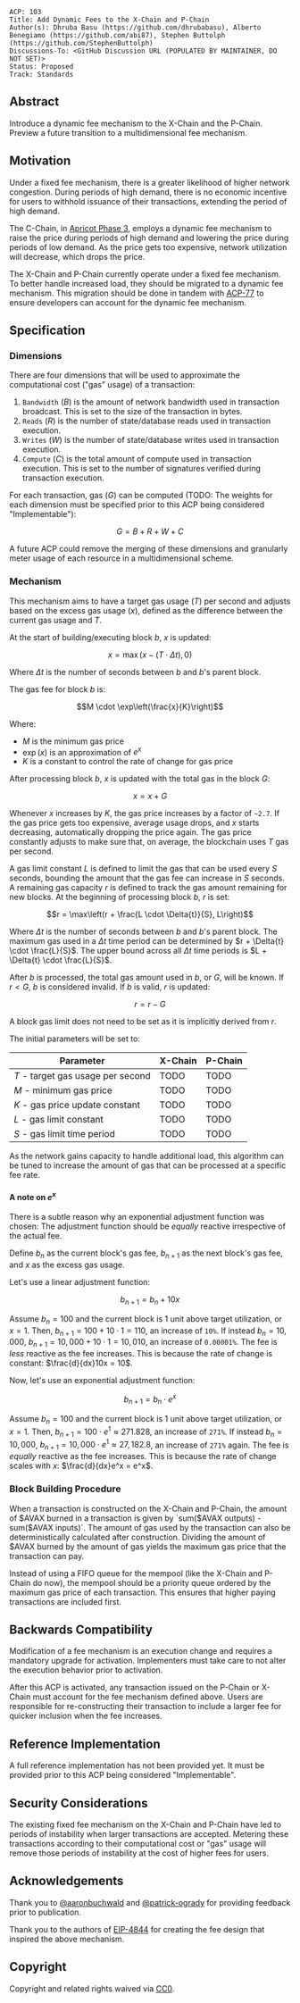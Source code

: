 ```text
ACP: 103
Title: Add Dynamic Fees to the X-Chain and P-Chain
Author(s): Dhruba Basu (https://github.com/dhrubabasu), Alberto Benegiamo (https://github.com/abi87), Stephen Buttolph (https://github.com/StephenButtolph)
Discussions-To: <GitHub Discussion URL (POPULATED BY MAINTAINER, DO NOT SET)>
Status: Proposed
Track: Standards
```

## Abstract

Introduce a dynamic fee mechanism to the X-Chain and the P-Chain. Preview a future transition to a multidimensional fee mechanism.

## Motivation

Under a fixed fee mechanism, there is a greater likelihood of higher network congestion. During periods of high demand, there is no economic incentive for users to withhold issuance of their transactions, extending the period of high demand.

The C-Chain, in [Apricot Phase 3](https://medium.com/avalancheavax/apricot-phase-three-c-chain-dynamic-fees-432d32d67b60), employs a dynamic fee mechanism to raise the price during periods of high demand and lowering the price during periods of low demand. As the price gets too expensive, network utilization will decrease, which drops the price.

The X-Chain and P-Chain currently operate under a fixed fee mechanism. To better handle increased load, they should be migrated to a dynamic fee mechanism. This migration should be done in tandem with [ACP-77](../77-reinventing-subnets/README.md) to ensure developers can account for the dynamic fee mechanism.

## Specification

### Dimensions

There are four dimensions that will be used to approximate the computational cost ("gas" usage) of a transaction:

1. `Bandwidth` ($B$) is the amount of network bandwidth used in transaction broadcast. This is set to the size of the transaction in bytes.
2. `Reads` ($R$) is the number of state/database reads used in transaction execution.
3. `Writes` ($W$) is the number of state/database writes used in transaction execution.
4. `Compute` ($C$) is the total amount of compute used in transaction execution. This is set to the number of signatures verified during transaction execution.

For each transaction, gas ($G$) can be computed (TODO: The weights for each dimension must be specified prior to this ACP being considered "Implementable"):

$$G = B + R + W + C$$

A future ACP could remove the merging of these dimensions and granularly meter usage of each resource in a multidimensional scheme.

### Mechanism

This mechanism aims to have a target gas usage ($T$) per second and adjusts based on the excess gas usage ($x$), defined as the difference between the current gas usage and $T$.

At the start of building/executing block $b$, $x$ is updated:

$$x = \max(x - (T \cdot \Delta t), 0)$$

Where $\Delta t$ is the number of seconds between $b$ and $b$'s parent block.

The gas fee for block $b$ is:

$$M \cdot \exp\left(\frac{x}{K}\right)$$

Where:

- $M$ is the minimum gas price
- $\exp\left(x\right)$ is an approximation of $e^x$
- $K$ is a constant to control the rate of change for gas price

After processing block $b$, $x$ is updated with the total gas in the block $G$:

$$x = x + G$$

Whenever $x$ increases by $K$, the gas price increases by a factor of `~2.7`. If the gas price gets too expensive, average usage drops, and $x$ starts decreasing, automatically dropping the price again. The gas price constantly adjusts to make sure that, on average, the blockchain uses $T$ gas per second.

A gas limit constant $L$ is defined to limit the gas that can be used every $S$ seconds, bounding the amount that the gas fee can increase in $S$ seconds. A remaining gas capacity $r$ is defined to track the gas amount remaining for new blocks. At the beginning of processing block $b$, $r$ is set:

$$r = \max\left(r + \frac{L \cdot \Delta{t}}{S}, L\right)$$

Where $\Delta t$ is the number of seconds between $b$ and $b$'s parent block. The maximum gas used in a $\Delta{t}$ time period can be determined by $r + \Delta{t} \cdot \frac{L}{S}$. The upper bound across all $\Delta{t}$ time periods is $L + \Delta{t} \cdot \frac{L}{S}$.

After $b$ is processed, the total gas amount used in $b$, or $G$, will be known. If $r < G$, $b$ is considered invalid. If $b$ is valid, $r$ is updated:

$$r = r - G$$

A block gas limit does not need to be set as it is implicitly derived from $r$.

The initial parameters will be set to:

| Parameter | X-Chain | P-Chain |
| - | - | - |
| $T$ - target gas usage per second | TODO | TODO |
| $M$ - minimum gas price | TODO | TODO |
| $K$ - gas price update constant | TODO | TODO |
| $L$ - gas limit constant | TODO | TODO |
| $S$ - gas limit time period | TODO | TODO |

As the network gains capacity to handle additional load, this algorithm can be tuned to increase the amount of gas that can be processed at a specific fee rate.

#### A note on $e^x$

There is a subtle reason why an exponential adjustment function was chosen: The adjustment function should be _equally_ reactive irrespective of the actual fee.

Define $b_n$ as the current block's gas fee, $b_{n+1}$ as the next block's gas fee, and $x$ as the excess gas usage.

Let's use a linear adjustment function:

$$b_{n+1} = b_n + 10x$$

Assume $b_n = 100$ and the current block is 1 unit above target utilization, or $x = 1$. Then, $b_{n+1} = 100 + 10 \cdot 1 = 110$, an increase of `10%`. If instead $b_n = 10,000$, $b_{n+1} = 10,000 + 10 \cdot 1 = 10,010$, an increase of `0.00001%`. The fee is _less_ reactive as the fee increases. This is because the rate of change is constant: $\frac{d}{dx}10x = 10$.

Now, let's use an exponential adjustment function:

$$b_{n+1} = b_n \cdot e^x$$

Assume $b_n = 100$ and the current block is 1 unit above target utilization, or $x = 1$. Then, $b_{n+1} = 100 \cdot e^1 \approx 271.828$, an increase of `271%`. If instead $b_n = 10,000$, $b_{n+1} = 10,000 \cdot e^1 \approx 27,182.8$, an increase of `271%` again. The fee is _equally_ reactive as the fee increases. This is because the rate of change scales with $x$: $\frac{d}{dx}e^x = e^x$.

### Block Building Procedure

When a transaction is constructed on the X-Chain and P-Chain, the amount of $AVAX burned in a transaction is given by `sum($AVAX outputs) - sum($AVAX inputs)`. The amount of gas used by the transaction can also be deterministically calculated after construction. Dividing the amount of $AVAX burned by the amount of gas yields the maximum gas price that the transaction can pay.

Instead of using a FIFO queue for the mempool (like the X-Chain and P-Chain do now), the mempool should be a priority queue ordered by the maximum gas price of each transaction. This ensures that higher paying transactions are included first.

## Backwards Compatibility

Modification of a fee mechanism is an execution change and requires a mandatory upgrade for activation. Implementers must take care to not alter the execution behavior prior to activation.

After this ACP is activated, any transaction issued on the P-Chain or X-Chain must account for the fee mechanism defined above. Users are responsible for re-constructing their transaction to include a larger fee for quicker inclusion when the fee increases.

## Reference Implementation

A full reference implementation has not been provided yet. It must be provided prior to this ACP being considered "Implementable".

## Security Considerations

The existing fixed fee mechanism on the X-Chain and P-Chain have led to periods of instability when larger transactions are accepted. Metering these transactions according to their computational cost or "gas" usage will remove those periods of instability at the cost of higher fees for users.

## Acknowledgements

Thank you to [@aaronbuchwald](https://github.com/aaronbuchwald) and [@patrick-ogrady](https://github.com/patrick-ogrady) for providing feedback prior to publication.

Thank you to the authors of [EIP-4844](https://github.com/ethereum/EIPs/blob/master/EIPS/eip-4844.md) for creating the fee design that inspired the above mechanism.

## Copyright

Copyright and related rights waived via [CC0](https://creativecommons.org/publicdomain/zero/1.0/).
